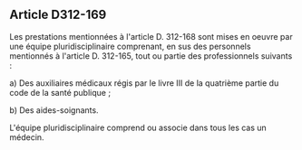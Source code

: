 ## Article D312-169

Les prestations mentionnées à l'article D. 312-168 sont mises en oeuvre par une équipe pluridisciplinaire
comprenant, en sus des personnels mentionnés à l'article D. 312-165, tout ou partie des professionnels
suivants :

a) Des auxiliaires médicaux régis par le livre III de la quatrième partie du code de la santé publique ;

b) Des aides-soignants.

L'équipe pluridisciplinaire comprend ou associe dans tous les cas un médecin.

